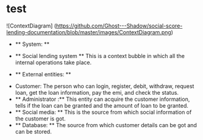 # test
![ContextDiagram]
(https://github.com/Ghost---Shadow/social-score-lending-documentation/blob/master/images/ContextDiagram.png)


+ ** System: **
- ** Social lending system **
This is a context bubble in which all the internal operations take place.
+ ** External entities: **
- Customer:
The person who can login, register, debit, withdraw, request loan, get the loan information, pay the emi, and check the status.
- ** Administrator :**
This entity can acquire the customer information, tells if the loan can be granted and the amount of loan to be granted.
- ** Social media: **
This is the source from which social information of the customer is got.
- ** Database: **
The source from which customer details can be got and can be stored.	
